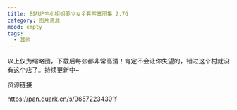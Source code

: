 ```yaml
---
title: B站UP主小姐姐美少女全套写真图集 2.7G
category: 图片资源
mood: empty
tags:
  - 其他
---
```





以上仅为缩略图，下载后每张都非常高清！肯定不会让你失望的，错过这个村就没有这个店了。持续更新中~




资源链接

https://pan.quark.cn/s/96572234301f





